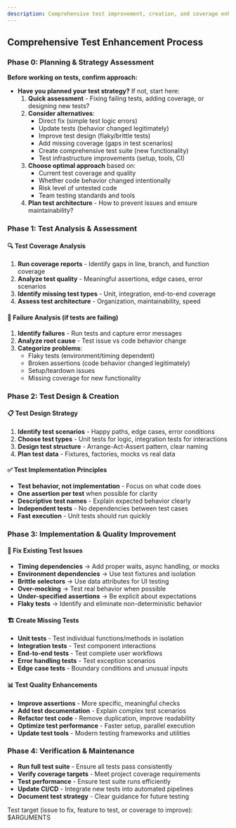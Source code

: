 ```yaml
---
description: Comprehensive test improvement, creation, and coverage enhancement
---
```


## Comprehensive Test Enhancement Process

### Phase 0: Planning & Strategy Assessment

**Before working on tests, confirm approach:**

- **Have you planned your test strategy?** If not, start here:
  1. **Quick assessment** - Fixing failing tests, adding coverage, or designing new tests?
  2. **Consider alternatives**:
     - Direct fix (simple test logic errors)
     - Update tests (behavior changed legitimately)
     - Improve test design (flaky/brittle tests)
     - Add missing coverage (gaps in test scenarios)
     - Create comprehensive test suite (new functionality)
     - Test infrastructure improvements (setup, tools, CI)
  3. **Choose optimal approach** based on:
     - Current test coverage and quality
     - Whether code behavior changed intentionally
     - Risk level of untested code
     - Team testing standards and tools
  4. **Plan test architecture** - How to prevent issues and ensure maintainability?

### Phase 1: Test Analysis & Assessment

#### 🔍 **Test Coverage Analysis**

1. **Run coverage reports** - Identify gaps in line, branch, and function coverage
2. **Analyze test quality** - Meaningful assertions, edge cases, error scenarios
3. **Identify missing test types** - Unit, integration, end-to-end coverage
4. **Assess test architecture** - Organization, maintainability, speed

#### 🐛 **Failure Analysis** (if tests are failing)

1. **Identify failures** - Run tests and capture error messages
2. **Analyze root cause** - Test issue vs code behavior change
3. **Categorize problems**:
   - Flaky tests (environment/timing dependent)
   - Broken assertions (code behavior changed legitimately)
   - Setup/teardown issues
   - Missing coverage for new functionality

### Phase 2: Test Design & Creation

#### 📋 **Test Design Strategy**

1. **Identify test scenarios** - Happy paths, edge cases, error conditions
2. **Choose test types** - Unit tests for logic, integration tests for interactions
3. **Design test structure** - Arrange-Act-Assert pattern, clear naming
4. **Plan test data** - Fixtures, factories, mocks vs real data

#### ✅ **Test Implementation Principles**

- **Test behavior, not implementation** - Focus on what code does
- **One assertion per test** when possible for clarity
- **Descriptive test names** - Explain expected behavior clearly
- **Independent tests** - No dependencies between test cases
- **Fast execution** - Unit tests should run quickly

### Phase 3: Implementation & Quality Improvement

#### 🔧 **Fix Existing Test Issues**

- **Timing dependencies** → Add proper waits, async handling, or mocks
- **Environment dependencies** → Use test fixtures and isolation
- **Brittle selectors** → Use data attributes for UI testing
- **Over-mocking** → Test real behavior when possible
- **Under-specified assertions** → Be explicit about expectations
- **Flaky tests** → Identify and eliminate non-deterministic behavior

#### 🏗️ **Create Missing Tests**

- **Unit tests** - Test individual functions/methods in isolation
- **Integration tests** - Test component interactions
- **End-to-end tests** - Test complete user workflows
- **Error handling tests** - Test exception scenarios
- **Edge case tests** - Boundary conditions and unusual inputs

#### 📊 **Test Quality Enhancements**

- **Improve assertions** - More specific, meaningful checks
- **Add test documentation** - Explain complex test scenarios
- **Refactor test code** - Remove duplication, improve readability
- **Optimize test performance** - Faster setup, parallel execution
- **Update test tools** - Modern testing frameworks and utilities

### Phase 4: Verification & Maintenance

- **Run full test suite** - Ensure all tests pass consistently
- **Verify coverage targets** - Meet project coverage requirements
- **Test performance** - Ensure test suite runs efficiently
- **Update CI/CD** - Integrate new tests into automated pipelines
- **Document test strategy** - Clear guidance for future testing

Test target (issue to fix, feature to test, or coverage to improve): $ARGUMENTS

